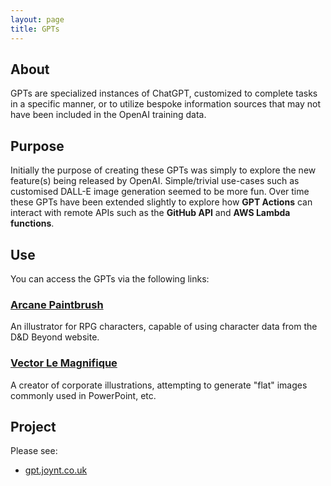 ```yaml
---
layout: page
title: GPTs
---
```


## About

GPTs are specialized instances of ChatGPT, customized to complete tasks in a
specific manner, or to utilize bespoke information sources that may not have
been included in the OpenAI training data.

## Purpose

Initially the purpose of creating these GPTs was simply to explore the new
feature(s) being released by OpenAI. Simple/trivial use-cases such as customised
DALL-E image generation seemed to be more fun. Over time these GPTs have been
extended slightly to explore how **GPT Actions** can interact with remote APIs
such as the **GitHub API** and **AWS Lambda functions**.

## Use

You can access the GPTs via the following links:

### [Arcane Paintbrush](https://chat.openai.com/g/g-3R9svhPj5-arcane-paintbrush)

An illustrator for RPG characters, capable of using character data from the D&D
Beyond website.

### [Vector Le Magnifique](https://chat.openai.com/g/g-wagBADp7N-vector-le-magnifique)

A creator of corporate illustrations, attempting to generate "flat" images
commonly used in PowerPoint, etc.

## Project

Please see:

* [gpt.joynt.co.uk](https://gpt.joynt.co.uk)
